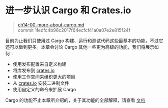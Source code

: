 # 进一步认识 Cargo 和 Crates.io

> [ch14-00-more-about-cargo.md](https://github.com/rust-lang/book/blob/master/src/ch14-00-more-about-cargo.md)
> <br>
> commit 1fedfc4b96c2017f64ecfcf41a0a07e2e815f24f

目前为止我们只使用过 Cargo 构建、运行和测试代码这些最基本的功能，不过它还可以做到更多。本章会讨论 Cargo 其他一些更为高级的功能，我们将展示如何：

* 使用发布配置来自定义构建
* 将库发布到 [crates.io](https://crates.io)<!-- ignore -->
* 使用工作空间来组织更大的项目
* 从 [crates.io](https://crates.io)<!-- ignore --> 安装二进制文件
* 使用自定义的命令来扩展 Cargo

Cargo 的功能不止本章所介绍的，关于其功能的全部解释，请查看 [文档](http://doc.rust-lang.org/cargo/)